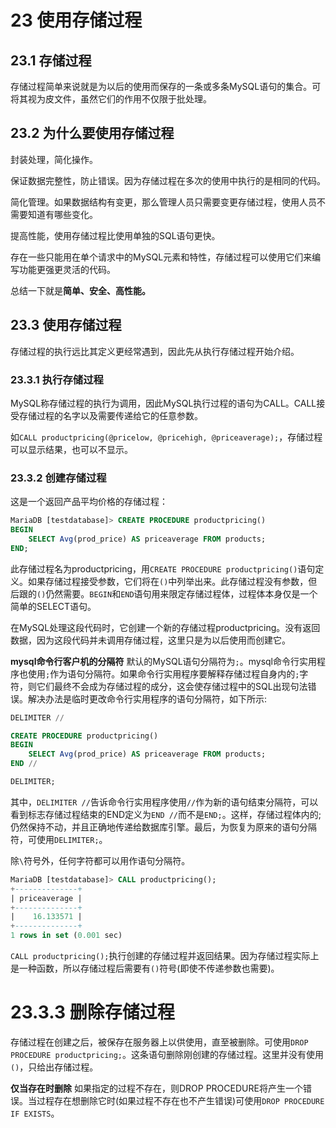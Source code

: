 # 23 使用存储过程

## 23.1 存储过程

存储过程简单来说就是为以后的使用而保存的一条或多条MySQL语句的集合。可将其视为皮文件，虽然它们的作用不仅限于批处理。

## 23.2 为什么要使用存储过程

封装处理，简化操作。

保证数据完整性，防止错误。因为存储过程在多次的使用中执行的是相同的代码。

简化管理。如果数据结构有变更，那么管理人员只需要变更存储过程，使用人员不需要知道有哪些变化。

提高性能，使用存储过程比使用单独的SQL语句更快。

存在一些只能用在单个请求中的MySQL元素和特性，存储过程可以使用它们来编写功能更强更灵活的代码。

总结一下就是**简单、安全、高性能。**

## 23.3 使用存储过程

存储过程的执行远比其定义更经常遇到，因此先从执行存储过程开始介绍。

### 23.3.1 执行存储过程

MySQL称存储过程的执行为调用，因此MySQL执行过程的语句为CALL。CALL接受存储过程的名字以及需要传递给它的任意参数。

如`CALL productpricing(@pricelow, @pricehigh, @priceaverage);`，存储过程可以显示结果，也可以不显示。

### 23.3.2 创建存储过程

这是一个返回产品平均价格的存储过程：

```SQL
MariaDB [testdatabase]> CREATE PROCEDURE productpricing()
BEGIN
    SELECT Avg(prod_price) AS priceaverage FROM products;
END;
```

此存储过程名为productpricing，用`CREATE PROCEDURE productpricing()`语句定义。如果存储过程接受参数，它们将在`()`中列举出来。此存储过程没有参数，但后跟的`()`仍然需要。`BEGIN`和`END`语句用来限定存储过程体，过程体本身仅是一个简单的SELECT语句。

在MySQL处理这段代码时，它创建一个新的存储过程productpricing。没有返回数据，因为这段代码并未调用存储过程，这里只是为以后使用而创建它。

**mysql命令行客户机的分隔符** 默认的MySQL语句分隔符为`;`。mysql命令行实用程序也使用`;`作为语句分隔符。如果命令行实用程序要解释存储过程自身内的`;`字符，则它们最终不会成为存储过程的成分，这会使存储过程中的SQL出现句法错误。解决办法是临时更改命令行实用程序的语句分隔符，如下所示:

```SQL
DELIMITER //

CREATE PROCEDURE productpricing()
BEGIN
    SELECT Avg(prod_price) AS priceaverage FROM products;
END //

DELIMITER;
```

其中，`DELIMITER //`告诉命令行实用程序使用`//`作为新的语句结束分隔符，可以看到标志存储过程结束的END定义为`END //`而不是`END;`。这样，存储过程体内的;仍然保持不动，并且正确地传递给数据库引擎。最后，为恢复为原来的语句分隔符，可使用`DELIMITER;`。

除`\`符号外，任何字符都可以用作语句分隔符。

```SQL
MariaDB [testdatabase]> CALL productpricing();
+--------------+
| priceaverage |
+--------------+
|    16.133571 |
+--------------+
1 rows in set (0.001 sec)
```

`CALL productpricing();`执行创建的存储过程并返回结果。因为存储过程实际上是一种函数，所以存储过程后需要有`()`符号(即使不传递参数也需要)。

# 23.3.3 删除存储过程

存储过程在创建之后，被保存在服务器上以供使用，直至被删除。可使用`DROP PROCEDURE productpricing;`。这条语句删除刚创建的存储过程。这里并没有使用`()`，只给出存储过程。

**仅当存在时删除** 如果指定的过程不存在，则DROP PROCEDURE将产生一个错误。当过程存在想删除它时(如果过程不存在也不产生错误)可使用`DROP PROCEDURE IF EXISTS`。

